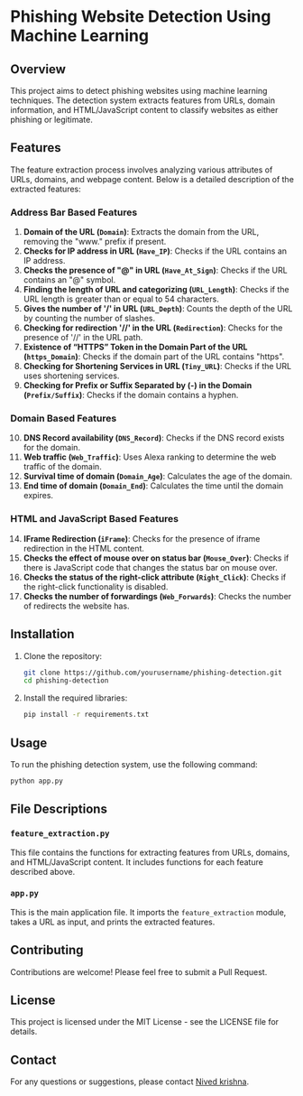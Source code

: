 # Phishing Website Detection Using Machine Learning

## Overview

This project aims to detect phishing websites using machine learning techniques. The detection system extracts features from URLs, domain information, and HTML/JavaScript content to classify websites as either phishing or legitimate.

## Features

The feature extraction process involves analyzing various attributes of URLs, domains, and webpage content. Below is a detailed description of the extracted features:

### Address Bar Based Features

1. **Domain of the URL (`Domain`)**: Extracts the domain from the URL, removing the "www." prefix if present.
2. **Checks for IP address in URL (`Have_IP`)**: Checks if the URL contains an IP address.
3. **Checks the presence of "@" in URL (`Have_At_Sign`)**: Checks if the URL contains an "@" symbol.
4. **Finding the length of URL and categorizing (`URL_Length`)**: Checks if the URL length is greater than or equal to 54 characters.
5. **Gives the number of '/' in URL (`URL_Depth`)**: Counts the depth of the URL by counting the number of slashes.
6. **Checking for redirection '//' in the URL (`Redirection`)**: Checks for the presence of '//' in the URL path.
7. **Existence of “HTTPS” Token in the Domain Part of the URL (`https_Domain`)**: Checks if the domain part of the URL contains "https".
8. **Checking for Shortening Services in URL (`Tiny_URL`)**: Checks if the URL uses shortening services.
9. **Checking for Prefix or Suffix Separated by (-) in the Domain (`Prefix/Suffix`)**: Checks if the domain contains a hyphen.

### Domain Based Features

10. **DNS Record availability (`DNS_Record`)**: Checks if the DNS record exists for the domain.
11. **Web traffic (`Web_Traffic`)**: Uses Alexa ranking to determine the web traffic of the domain.
12. **Survival time of domain (`Domain_Age`)**: Calculates the age of the domain.
13. **End time of domain (`Domain_End`)**: Calculates the time until the domain expires.

### HTML and JavaScript Based Features

14. **IFrame Redirection (`iFrame`)**: Checks for the presence of iframe redirection in the HTML content.
15. **Checks the effect of mouse over on status bar (`Mouse_Over`)**: Checks if there is JavaScript code that changes the status bar on mouse over.
16. **Checks the status of the right-click attribute (`Right_Click`)**: Checks if the right-click functionality is disabled.
17. **Checks the number of forwardings (`Web_Forwards`)**: Checks the number of redirects the website has.

## Installation

1. Clone the repository:
    ```bash
    git clone https://github.com/yourusername/phishing-detection.git
    cd phishing-detection
    ```

2. Install the required libraries:
    ```bash
    pip install -r requirements.txt
    ```

## Usage

To run the phishing detection system, use the following command:
```bash
python app.py
```

## File Descriptions

### `feature_extraction.py`

This file contains the functions for extracting features from URLs, domains, and HTML/JavaScript content. It includes functions for each feature described above.

### `app.py`

This is the main application file. It imports the `feature_extraction` module, takes a URL as input, and prints the extracted features.

## Contributing

Contributions are welcome! Please feel free to submit a Pull Request.

## License

This project is licensed under the MIT License - see the LICENSE file for details.

## Contact

For any questions or suggestions, please contact [Nived krishna](mailto:nithupd@gmail.com).
